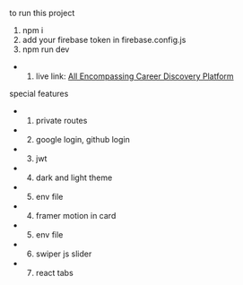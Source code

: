 to run this project
1. npm i
2. add your firebase token in firebase.config.js
3. npm run dev

* 1. live link: [All Encompassing Career Discovery Platform]( https://skills-sphere-efc98.web.app/)


special features 
* 1. private routes 
* 2. google login, github login
* 3. jwt
* 4. dark and light theme
* 5. env file 
* 4. framer motion in card
* 5. env file 
* 6. swiper js slider
* 7. react tabs 
